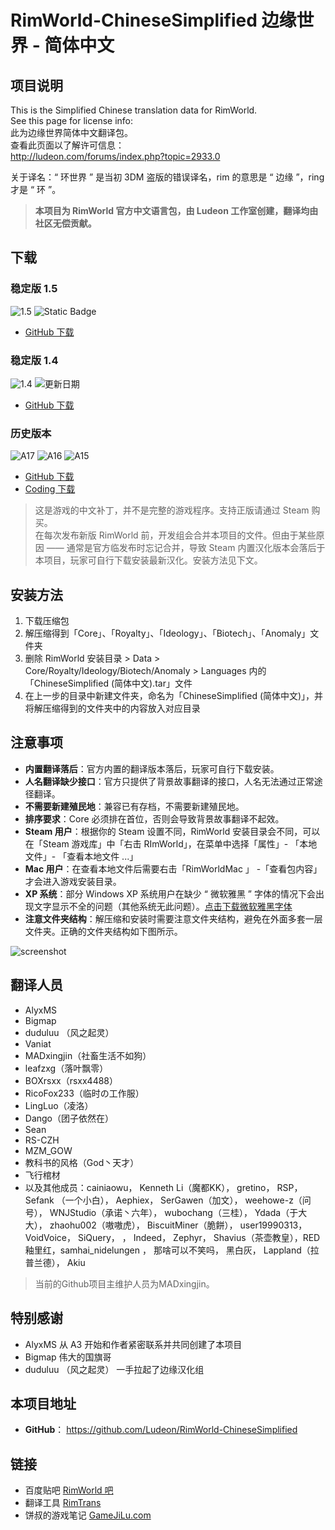 # RimWorld-ChineseSimplified 边缘世界 - 简体中文

## 项目说明

This is the Simplified Chinese translation data for RimWorld.\
See this page for license info:\
此为边缘世界简体中文翻译包。\
查看此页面以了解许可信息：\
http://ludeon.com/forums/index.php?topic=2933.0

关于译名：“ 环世界 ” 是当初 3DM 盗版的错误译名，rim 的意思是 “ 边缘 ”，ring 才是 “ 环 ”。

> **本项目为 RimWorld 官方中文语言包，由 Ludeon 工作室创建，翻译均由社区无偿贡献。**

## 下载

### 稳定版 1.5
![1.5](https://img.shields.io/badge/1.5-1.5.4403-yellow)
![Static Badge](https://img.shields.io/badge/%E6%9B%B4%E6%96%B0%E6%97%A5%E6%9C%9F-2025--06--12-green)

* [GitHub 下载](https://github.com/Ludeon/RimWorld-ChineseSimplified/releases/tag/1.5.4409)

### 稳定版 1.4

![1.4](https://img.shields.io/badge/1.4-1.4.3901-blue.svg?style=flat-square)
![更新日期](https://img.shields.io/badge/更新日期-2024--03--18-brightgreen.svg?style=flat-square)

* [GitHub 下载](https://github.com/Ludeon/RimWorld-ChineseSimplified/archive/refs/tags/1.4.3901.zip)


### 历史版本

![A17](https://img.shields.io/badge/alpha17b-0.17.1557-blue.svg?style=plastic)
![A16](https://img.shields.io/badge/alpha16-0.16.1393-blue.svg?style=plastic)
![A15](https://img.shields.io/badge/alpha15-0.15.1284-blue.svg?style=plastic)

* [GitHub 下载](https://github.com/Ludeon/RimWorld-ChineseSimplified/releases)
* [Coding 下载](https://coding.net/u/duduluu/p/RimWorld-ChineseSimplified/git/tags)

> 这是游戏的中文补丁，并不是完整的游戏程序。支持正版请通过 Steam 购买。\
> 在每次发布新版 RimWorld 前，开发组会合并本项目的文件。但由于某些原因 —— 通常是官方临发布时忘记合并，导致 Steam 内置汉化版本会落后于本项目，玩家可自行下载安装最新汉化。安装方法见下文。

## 安装方法

1. 下载压缩包
1. 解压缩得到「Core」、「Royalty」、「Ideology」、「Biotech」、「Anomaly」文件夹
1. 删除 RimWorld 安装目录 > Data > Core/Royalty/Ideology/Biotech/Anomaly > Languages 内的「ChineseSimplified (简体中文).tar」文件
1. 在上一步的目录中新建文件夹，命名为「ChineseSimplified (简体中文)」，并将解压缩得到的文件夹中的内容放入对应目录

## 注意事项

* **内置翻译落后**：官方内置的翻译版本落后，玩家可自行下载安装。
* **人名翻译缺少接口**：官方只提供了背景故事翻译的接口，人名无法通过正常途径翻译。
* **不需要新建殖民地**：兼容已有存档，不需要新建殖民地。
* **排序要求**：Core 必须排在首位，否则会导致背景故事翻译不起效。
* **Steam 用户**：根据你的 Steam 设置不同，RimWorld 安装目录会不同，可以在「Steam 游戏库」中「右击 RImWorld」，在菜单中选择「属性」- 「本地文件」- 「查看本地文件 ...」
* **Mac 用户**：在查看本地文件后需要右击「RimWorldMac 」 -「查看包内容」才会进入游戏安装目录。
* **XP 系统**：部分 Windows XP 系统用户在缺少 “ 微软雅黑 ” 字体的情况下会出现文字显示不全的问题（其他系统无此问题）。[点击下载微软雅黑字体](http://pan.baidu.com/s/1gf41ZaV)
* **注意文件夹结构**：解压缩和安装时需要注意文件夹结构，避免在外面多套一层文件夹。正确的文件夹结构如下图所示。

![screenshot](https://user-images.githubusercontent.com/10762097/34319476-7777b3b8-e81e-11e7-8962-937123114291.png)

## 翻译人员

* AlyxMS
* Bigmap
* duduluu （风之起灵）
* Vaniat
* MADxingjin（社畜生活不如狗）
* leafzxg（落叶飘零）
* BOXrsxx（rsxx4488）
* RicoFox233（临时の工作服）
* LingLuo（凌洛）
* Dango（团子依然在）
* Sean
* RS-CZH
* MZM_GOW
* 教科书的风格（God丶天才）
* 飞行棺材
* 以及其他成员：cainiaowu， Kenneth Li（魔都KK）， gretino， RSP， Sefank （一个小白）， Aephiex， SerGawen（加文）， weehowe-z（问号）， WNJStudio（承诺丶六年）， wubochang（三桂）， Ydada（于大大）， zhaohu002（嗷嗷虎）， BiscuitMiner（脆餅）， user19990313， VoidVoice， SiQuery， ， Indeed， Zephyr， Shavius（茶壶教皇），RED 釉里红，samhai_nidelungen ， 那啥可以不笑吗， 黑白灰， Lappland（拉普兰德）， Akiu

> 当前的Github项目主维护人员为MADxingjin。

## 特别感谢

* AlyxMS 从 A3 开始和作者紧密联系并共同创建了本项目
* Bigmap 伟大的国旗哥
* duduluu （风之起灵） 一手拉起了边缘汉化组

## 本项目地址

* **GitHub**： https://github.com/Ludeon/RimWorld-ChineseSimplified

## 链接

* 百度贴吧 [RimWorld 吧](http://tieba.baidu.com/f?kw=rimworld)
* 翻译工具 [RimTrans](https://github.com/duduluu/RimTrans)
* 饼叔的游戏笔记 [GameJiLu.com](https://gamejilu.com/project/rimworld)
